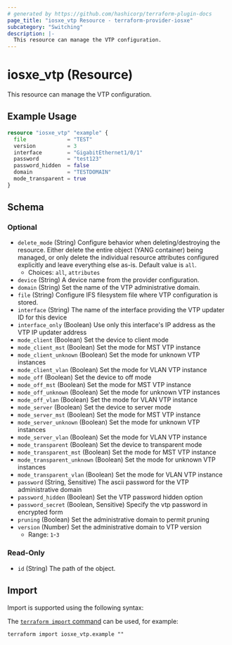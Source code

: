 ```yaml
---
# generated by https://github.com/hashicorp/terraform-plugin-docs
page_title: "iosxe_vtp Resource - terraform-provider-iosxe"
subcategory: "Switching"
description: |-
  This resource can manage the VTP configuration.
---
```


# iosxe_vtp (Resource)

This resource can manage the VTP configuration.

## Example Usage

```terraform
resource "iosxe_vtp" "example" {
  file             = "TEST"
  version          = 3
  interface        = "GigabitEthernet1/0/1"
  password         = "test123"
  password_hidden  = false
  domain           = "TESTDOMAIN"
  mode_transparent = true
}
```

<!-- schema generated by tfplugindocs -->
## Schema

### Optional

- `delete_mode` (String) Configure behavior when deleting/destroying the resource. Either delete the entire object (YANG container) being managed, or only delete the individual resource attributes configured explicitly and leave everything else as-is. Default value is `all`.
  - Choices: `all`, `attributes`
- `device` (String) A device name from the provider configuration.
- `domain` (String) Set the name of the VTP administrative domain.
- `file` (String) Configure IFS filesystem file where VTP configuration is stored.
- `interface` (String) The name of the interface providing the VTP updater ID for this device
- `interface_only` (Boolean) Use only this interface's IP address as the VTP IP updater address
- `mode_client` (Boolean) Set the device to client mode
- `mode_client_mst` (Boolean) Set the mode for MST VTP instance
- `mode_client_unknown` (Boolean) Set the mode for unknown VTP instances
- `mode_client_vlan` (Boolean) Set the mode for VLAN VTP instance
- `mode_off` (Boolean) Set the device to off mode
- `mode_off_mst` (Boolean) Set the mode for MST VTP instance
- `mode_off_unknown` (Boolean) Set the mode for unknown VTP instances
- `mode_off_vlan` (Boolean) Set the mode for VLAN VTP instance
- `mode_server` (Boolean) Set the device to server mode
- `mode_server_mst` (Boolean) Set the mode for MST VTP instance
- `mode_server_unknown` (Boolean) Set the mode for unknown VTP instances
- `mode_server_vlan` (Boolean) Set the mode for VLAN VTP instance
- `mode_transparent` (Boolean) Set the device to transparent mode
- `mode_transparent_mst` (Boolean) Set the mode for MST VTP instance
- `mode_transparent_unknown` (Boolean) Set the mode for unknown VTP instances
- `mode_transparent_vlan` (Boolean) Set the mode for VLAN VTP instance
- `password` (String, Sensitive) The ascii password for the VTP administrative domain
- `password_hidden` (Boolean) Set the VTP password hidden option
- `password_secret` (Boolean, Sensitive) Specify the vtp password in encrypted form
- `pruning` (Boolean) Set the administrative domain to permit pruning
- `version` (Number) Set the administrative domain to VTP version
  - Range: `1`-`3`

### Read-Only

- `id` (String) The path of the object.

## Import

Import is supported using the following syntax:

The [`terraform import` command](https://developer.hashicorp.com/terraform/cli/commands/import) can be used, for example:

```shell
terraform import iosxe_vtp.example ""
```
